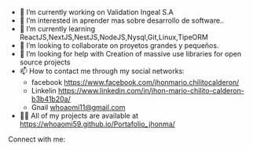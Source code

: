 - 🔭 I’m currently working on Validation Ingeal S.A
- 👀 I’m interested in aprender mas sobre desarrollo de software..
- 🌱  I’m currently learning ReactJS,NextJS,NestJS,NodeJS,Nysql,Git,Linux,TipeORM
- 💞️ I’m looking to collaborate on  proyetos grandes y pequeños.
- 🤝 I’m looking for help with Creation of massive use libraries for open source projects
- 📫 How to contact me through my social networks:
    - facebook https://www.facebook.com/jhonmario.chilitocalderon/
    - Linkelin https://www.linkedin.com/in/jhon-mario-chilito-calderon-b3b41b20a/
    - Gnail whoaomi11@gmail.com
- 👨‍💻 All of my projects are available at  https://whoaomi59.github.io/Portafolio_jhonma/

Connect with me:
   


<!---
whoaomi59/whoaomi59 is a ✨ special ✨ repository because its `README.md` (this file) appears on your GitHub profile.
You can click the Preview link to take a look at your changes.
--->
